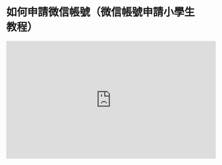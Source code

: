 # 如何申請微信帳號（微信帳號申請小學生教程）
<iframe width="560" height="315" src="https://www.youtube.com/embed/aoKIsaVNF1E?si=8eE6lNX3_HbhCWkq" title="YouTube video player" frameborder="0" allow="accelerometer; autoplay; clipboard-write; encrypted-media; gyroscope; picture-in-picture; web-share" referrerpolicy="strict-origin-when-cross-origin" allowfullscreen></iframe>